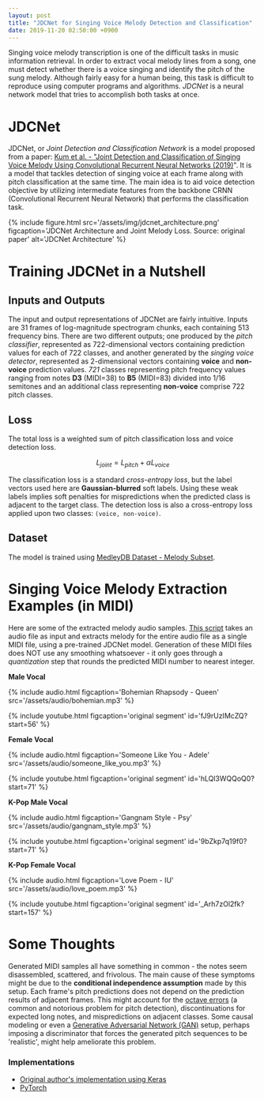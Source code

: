 ```yaml
---
layout: post
title: "JDCNet for Singing Voice Melody Detection and Classification"
date: 2019-11-20 02:50:00 +0900
---
```


Singing voice melody transcription is one of the difficult tasks in music information retrieval.
In order to extract vocal melody lines from a song, one must detect whether there is a voice singing
and identify the pitch of the sung melody.
Although fairly easy for a human being, this task is difficult to reproduce using computer programs and algorithms.
_JDCNet_ is a neural network model that tries to accomplish both tasks at once.

<!--more-->

# JDCNet

JDCNet, or _Joint Detection and Classification Network_ is a model proposed from a paper: [Kum et al. - 
"Joint Detection and Classification of Singing Voice Melody Using Convolutional Recurrent Neural Networks (2019)](https://www.mdpi.com/2076-3417/9/7/1324)".
It is a model that tackles detection of singing voice at each frame along with pitch classification at the same time.
The main idea is to aid voice detection objective by utilizing intermediate features from the backbone 
CRNN (Convolutional Recurrent Neural Network) that performs the classification task.

{% include figure.html 
    src='/assets/img/jdcnet_architecture.png' 
    figcaption='JDCNet Architecture and Joint Melody Loss. Source: original paper' 
    alt='JDCNet Architecture' 
%}

# Training JDCNet in a Nutshell

## Inputs and Outputs

The input and output representations of JDCNet are fairly intuitive. 
Inputs are 31 frames of log-magnitude spectrogram chunks, each containing 513 frequency bins.
There are two different outputs; one produced by the _pitch classifier_, 
represented as 722-dimensional vectors containing prediction values for each of 722 classes,
and another generated by the _singing voice detector_, 
represented as 2-dimensional vectors containing **voice** and **non-voice** prediction values.
_721_ classes representing pitch frequency values ranging from notes **D3** (MIDI=38) to **B5** (MIDI=83) divided into 1/16 semitones
and an additional class representing **non-voice** comprise 722 pitch classes.

## Loss

The total loss is a weighted sum of pitch classification loss and voice detection loss.

$$
L_{joint} = L_{pitch} + \alpha L_{voice}
$$

The classification loss is a standard _cross-entropy loss_, but the label vectors used here are **Gaussian-blurred** soft labels.
Using these weak labels implies soft penalties for mispredictions when the predicted class is adjacent to the target class.
The detection loss is also a cross-entropy loss applied upon two classes: `(voice, non-voice)`.

## Dataset
The model is trained using [MedleyDB Dataset - Melody Subset](https://zenodo.org/record/2628782#.XdQluZIzZ24).

# Singing Voice Melody Extraction Examples (in MIDI)

Here are some of the extracted melody audio samples. 
[This script](https://github.com/dansuh17/jdcnet-pytorch/blob/master/extract_melody.py) takes an audio file as input
and extracts melody for the entire audio file as a single MIDI file, using a pre-trained JDCNet model.
Generation of these MIDI files does NOT use any smoothing whatsoever - 
it only goes through a _quantization_ step that rounds the predicted MIDI number to nearest integer.

**Male Vocal**

{% include audio.html figcaption='Bohemian Rhapsody - Queen' src='/assets/audio/bohemian.mp3' %}

{% include youtube.html figcaption='original segment' id='fJ9rUzIMcZQ?start=56' %}

**Female Vocal**

{% include audio.html figcaption='Someone Like You - Adele' src='/assets/audio/someone_like_you.mp3' %}

{% include youtube.html figcaption='original segment' id='hLQl3WQQoQ0?start=71' %}

**K-Pop Male Vocal**

{% include audio.html figcaption='Gangnam Style - Psy' src='/assets/audio/gangnam_style.mp3' %}

{% include youtube.html figcaption='original segment' id='9bZkp7q19f0?start=71' %}

**K-Pop Female Vocal**

{% include audio.html figcaption='Love Poem - IU' src='/assets/audio/love_poem.mp3' %}

{% include youtube.html figcaption='original segment' id='_Arh7zOl2fk?start=157' %}

# Some Thoughts

Generated MIDI samples all have something in common - the notes seem disassembled, scattered, and frivolous.
The main cause of these symptoms might be due to the **conditional independence assumption** made by this setup.
Each frame's pitch predictions does not depend on the prediction results of adjacent frames.
This might account for the [octave errors](https://dsp.stackexchange.com/a/17776) (a common and notorious problem for pitch detection), 
discontinuations for expected long notes, and mispredictions on adjacent classes.
Some causal modeling or even a [Generative Adversarial Network (GAN)](https://papers.nips.cc/paper/5423-generative-adversarial-nets.pdf) 
setup, perhaps imposing a discriminator that forces the generated pitch sequences to be 'realistic',
might help ameliorate this problem.

### Implementations

- [Original author's implementation using Keras](https://github.com/keums/melodyExtraction_JDC)
- [PyTorch](https://github.com/dansuh17/jdcnet-pytorch)
